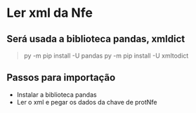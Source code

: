 # Ler xml da Nfe


## Será usada a biblioteca pandas, xmldict

>
> py -m pip install -U pandas
> py -m pip install -U xmltodict
>


## Passos para importação

* Instalar a biblioteca pandas
* Ler o xml e pegar os dados da chave de protNfe